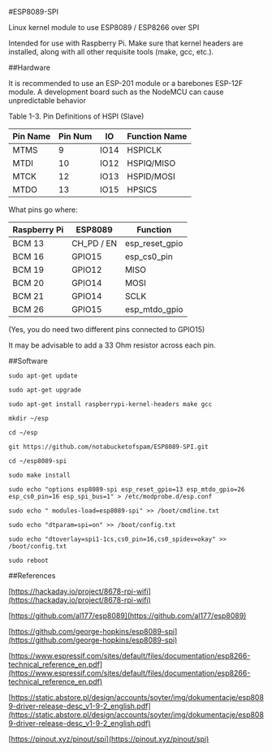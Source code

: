 #ESP8089-SPI

Linux kernel module to use ESP8089 / ESP8266 over SPI

Intended for use with Raspberry Pi. Make sure that kernel headers are installed,
along with all other requisite tools (make, gcc, etc.).

##Hardware

It is recommended to use an ESP-201 module or a barebones ESP-12F module. A 
development board such as the NodeMCU can cause unpredictable behavior

Table 1-3. Pin Definitions of HSPI (Slave)

| Pin Name | Pin Num | IO   | Function Name |
| -------- | ------- | ---- | ------------- |
| MTMS     | 9       | IO14 | HSPICLK       |
| MTDI     | 10      | IO12 | HSPIQ/MISO    |
| MTCK     | 12      | IO13 | HSPID/MOSI    |
| MTDO     | 13      | IO15 | HPSICS        |

What pins go where:

| Raspberry Pi | ESP8089     | Function         |
| ------------ | ----------- | ---------------- |
| BCM 13       | CH\_PD / EN | esp\_reset\_gpio |
| BCM 16       | GPIO15      | esp\_cs0\_pin    |
| BCM 19       | GPIO12      | MISO             |
| BCM 20       | GPIO14      | MOSI             |
| BCM 21       | GPIO14      | SCLK             |
| BCM 26       | GPIO15      | esp\_mtdo\_gpio  |

\(Yes, you do need two different pins connected to GPIO15\)

It may be advisable to add a 33 Ohm resistor across each pin.

##Software

`sudo apt-get update`

`sudo apt-get upgrade`

`sudo apt-get install raspberrypi-kernel-headers make gcc`

`mkdir ~/esp`

`cd ~/esp`

`git https://github.com/notabucketofspam/ESP8089-SPI.git`

`cd ~/esp8089-spi`

`sudo make install`

`sudo echo "options esp8089-spi esp_reset_gpio=13 esp_mtdo_gpio=26 esp_cs0_pin=16 esp_spi_bus=1" > /etc/modprobe.d/esp.conf`

`sudo echo " modules-load=esp8089-spi" >> /boot/cmdline.txt`

`sudo echo "dtparam=spi=on" >> /boot/config.txt`

`sudo echo "dtoverlay=spi1-1cs,cs0_pin=16,cs0_spidev=okay" >> /boot/config.txt`

`sudo reboot`

##References

[https://hackaday.io/project/8678-rpi-wifi](https://hackaday.io/project/8678-rpi-wifi)

[https://github.com/al177/esp8089](https://github.com/al177/esp8089)

[https://github.com/george-hopkins/esp8089-spi](https://github.com/george-hopkins/esp8089-spi)

[https://www.espressif.com/sites/default/files/documentation/esp8266-technical_reference_en.pdf](https://www.espressif.com/sites/default/files/documentation/esp8266-technical_reference_en.pdf)

[https://static.abstore.pl/design/accounts/soyter/img/dokumentacje/esp8089-driver-release-desc_v1-9-2_english.pdf](https://static.abstore.pl/design/accounts/soyter/img/dokumentacje/esp8089-driver-release-desc_v1-9-2_english.pdf)

[https://pinout.xyz/pinout/spi](https://pinout.xyz/pinout/spi)

